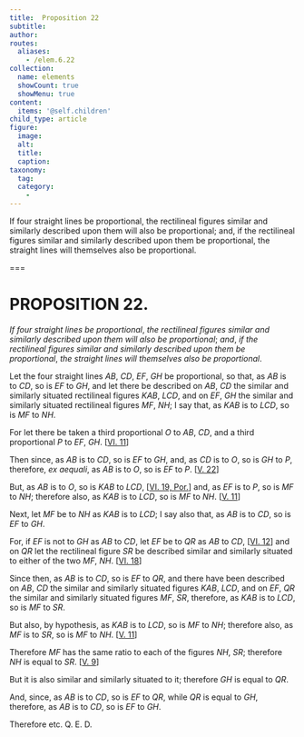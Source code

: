 ```yaml
---
title:  Proposition 22
subtitle: 
author:
routes:
  aliases:
    - /elem.6.22
collection:
  name: elements
  showCount: true
  showMenu: true
content:
  items: '@self.children'
child_type: article
figure:
  image:
  alt:
  title:
  caption:
taxonomy:
  tag:
  category:
    - 
---
```


<p><emph>If four straight lines be proportional</emph>, <emph>the rectilineal figures similar and similarly described upon them will also be proportional</emph>; <emph>and</emph>, <emph>if the rectilineal figures similar and similarly described upon them be proportional</emph>, <emph>the straight lines will themselves also be proportional</emph>. </p>

===

<h1>PROPOSITION 22.</h1>
<p><em>If four straight lines be proportional</em>, <em>the rectilineal figures similar and similarly described upon them will also be proportional</em>; <em>and</em>, <em>if the rectilineal figures similar and similarly described upon them be proportional</em>, <em>the straight lines will themselves also be proportional</em>. </p>

<p>Let the four straight lines <em>AB</em>, <em>CD</em>, <em>EF</em>, <em>GH</em> be proportional, so that, as <em>AB</em> is to <em>CD</em>, so is <em>EF</em> to <em>GH</em>, and let there be described on <em>AB</em>, <em>CD</em> the similar and similarly situated rectilineal figures <em>KAB</em>, <em>LCD</em>, and on <em>EF</em>, <em>GH</em> the similar and similarly situated rectilineal figures <em>MF</em>, <em>NH</em>; I say that, as <em>KAB</em> is to <em>LCD</em>, so is <em>MF</em> to <em>NH</em>. </p>

<p>For let there be taken a third proportional <em>O</em> to <em>AB</em>, <em>CD</em>, and a third proportional <em>P</em> to <em>EF</em>, <em>GH</em>. [<a href="/elem.6.11">VI. 11</a>] <pb n="241"/></p>

<p>Then since, as <em>AB</em> is to <em>CD</em>, so is <em>EF</em> to <em>GH</em>, <span class="center">and, as <em>CD</em> is to <em>O</em>, so is <em>GH</em> to <em>P</em>,</span> therefore, <em>ex aequali</em>, as <em>AB</em> is to <em>O</em>, so is <em>EF</em> to <em>P</em>. [<a href="/elem.5.22">V. 22</a>] </p>

<p>But, as <em>AB</em> is to <em>O</em>, so is <em>KAB</em> to <em>LCD</em>, [<a href="/elem.6.19.p.1">VI. 19, Por.</a>] <span class="center">and, as <em>EF</em> is to <em>P</em>, so is <em>MF</em> to <em>NH</em>;</span> therefore also, as <em>KAB</em> is to <em>LCD</em>, so is <em>MF</em> to <em>NH</em>. [<a href="/elem.5.11">V. 11</a>] 
      </p>

<p>Next, let <em>MF</em> be to <em>NH</em> as <em>KAB</em> is to <em>LCD</em>; I say also that, as <em>AB</em> is to <em>CD</em>, so is <em>EF</em> to <em>GH</em>. </p>

<p>For, if <em>EF</em> is not to <em>GH</em> as <em>AB</em> to <em>CD</em>, <span class="center">let <em>EF</em> be to <em>QR</em> as <em>AB</em> to <em>CD</em>, [<a href="/elem.6.12">VI. 12</a>]</span> and on <em>QR</em> let the rectilineal figure <em>SR</em> be described similar and similarly situated to either of the two <em>MF</em>, <em>NH</em>. [<a href="/elem.6.18">VI. 18</a>] </p>

<p>Since then, as <em>AB</em> is to <em>CD</em>, so is <em>EF</em> to <em>QR</em>, and there have been described on <em>AB</em>, <em>CD</em> the similar and similarly situated figures <em>KAB</em>, <em>LCD</em>, and on <em>EF</em>, <em>QR</em> the similar and similarly situated figures <em>MF</em>, <em>SR</em>, therefore, as <em>KAB</em> is to <em>LCD</em>, so is <em>MF</em> to <em>SR</em>. </p>

<p>But also, by hypothesis, <span class="center">as <em>KAB</em> is to <em>LCD</em>, so is <em>MF</em> to <em>NH</em>; therefore also, as <em>MF</em> is to <em>SR</em>, so is <em>MF</em> to <em>NH</em>. [<a href="/elem.5.11">V. 11</a>]</span>
      </p>

<p>Therefore <em>MF</em> has the same ratio to each of the figures <em>NH</em>, <em>SR</em>; <span class="center">therefore <em>NH</em> is equal to <em>SR</em>. [<a href="/elem.5.9">V. 9</a>]</span>
      </p>

<p>But it is also similar and similarly situated to it; <span class="center">therefore <em>GH</em> is equal to <em>QR</em>.</span>
       <pb n="242"/></p>

<p>And, since, as <em>AB</em> is to <em>CD</em>, so is <em>EF</em> to <em>QR</em>, while <em>QR</em> is equal to <em>GH</em>, therefore, as <em>AB</em> is to <em>CD</em>, so is <em>EF</em> to <em>GH</em>. </p>

<p>Therefore etc. Q. E. D.</p>
